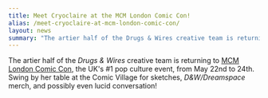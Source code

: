```yaml
---
title: Meet Cryoclaire at the MCM London Comic Con!
alias: /meet-cryoclaire-at-mcm-london-comic-con/
layout: news
summary: "The artier half of the Drugs & Wires creative team is returning to MCM London Comic Con, the UK's #1 pop culture event, from May 22nd to 24th."
---
```


The artier half of the _Drugs &amp; Wires_ creative team is returning to [MCM London Comic Con](http://www.mcmcomiccon.com/london/), the UK's #1 pop culture event, from May 22nd to 24th. Swing by her table at the Comic Village for sketches, _D&W/Dreamspace_ merch, and possibly even lucid conversation!
